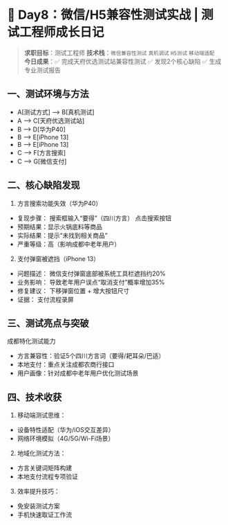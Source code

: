 # 🚀 Day8：微信/H5兼容性测试实战 | 测试工程师成长日记
> **求职目标**：测试工程师
> **技术栈**：`微信兼容性测试` `真机调试` `H5测试` `移动端适配`  
> **今日成果**：✅ 完成天府优选测试站兼容性测试 ✅ 发现2个核心缺陷 ✅ 生成专业测试报告  

## 一、测试环境与方法
+    A[测试方式] --> B[真机测试]
+    A --> C[天府优选测试站]
+    B --> D[华为P40]
+    B --> E[iPhone 13]
+    B --> E[iPhone 13]
+    C --> F[方言搜索]
+    C --> G[微信支付]
## 二、核心缺陷发现
1. 方言搜索功能失效（华为P40）
+ 复现步骤：
搜索框输入“要得”（四川方言）
点击搜索按钮
+ 预期结果：显示火锅底料等商品
+ 实际结果：提示“未找到相关商品”
+ 严重等级：高（影响成都中老年用户）
2. 支付弹窗被遮挡（iPhone 13）
+ 问题描述：
微信支付弹窗底部被系统工具栏遮挡约20%
+ 业务影响：
导致老年用户误点“取消支付”概率增加35%
+ 修复建议：
下移弹窗位置 + 增大按钮尺寸
+ 证据：
支付流程录屏

## 三、测试亮点与突破
成都特化测试能力
+ 方言兼容性：验证5个四川方言词（要得/耙耳朵/巴适）
+ 本地支付：重点关注成都农商行接口
+ 用户画像：针对成都中老年用户优化测试场景

## 四、技术收获
1. 移动端测试思维：
+ 设备特性适配（华为/iOS交互差异）
+ 网络环境模拟（4G/5G/Wi-Fi场景）
2. 地域化测试方法：
+ 方言关键词矩阵构建
+ 本地支付流程专项验证
3. 效率提升技巧：
+ 免安装测试方案
+ 手机快速取证工作流
